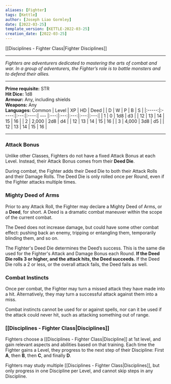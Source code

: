 ```yaml
---
aliases: [Fighter]
tags: [Kettle]
author: [Joseph Liao Gormley]
date: [2022-03-25]
template_version: [KETTLE-2022-03-25]
creation_date: [2022-03-25]
---
```

[[Disciplines - Fighter Class|Fighter Disciplines]]
___
*Fighters are adventurers dedicated to mastering the arts of combat and war. In a group of adventurers, the Fighter’s role is to battle monsters and to defend their allies.*
___
**Prime requisite:** STR<br>**Hit Dice:** 1d8<br>**Armour:** Any, including shields<br>**Weapons:** Any<br>**Languages:** Common
| Level |  XP   | HD  | Deed |     |  D  |  W  |  P  |  B  |  S  |
|:-----:|:-----:|:---:|:----:| --- |:---:|:---:|:---:|:---:|:---:|
|   1   |   0   | 1d8 |  d3  |     | 12  | 13  | 14  | 15  | 16  |
|   2   | 2,000 | 2d8 |  d4  |     | 12  | 13  | 14  | 15  | 16  |
|   3   | 4,000 | 3d8 |  d5  |     | 12  | 13  | 14  | 15  | 16  |
___
### Attack Bonus
Unlike other Classes, Fighters do not have a fixed Attack Bonus at each Level. Instead, their Attack Bonus comes from their **Deed Die**.

During combat, the Fighter adds their Deed Die to both their Attack Rolls and their Damage Rolls. The Deed Die is only rolled once per Round, even if the Fighter attacks multiple times.

### Mighty Deed of Arms
Prior to any Attack Roll, the Fighter may declare a Mighty Deed of Arms, or a **Deed**, for short. A Deed is a dramatic combat maneuver within the scope of the current combat.

The Deed does not increase damage, but could have some other combat effect: pushing back an enemy, tripping or entangling them, temporarily blinding them, and so on.

The Fighter's Deed Die determines the Deed’s success. This is the same die used for the Fighter's Attack and Damage Bonus each Round. **If the Deed Die rolls 3 or higher, and the attack hits, the Deed succeeds.** If the Deed Die rolls a 2 or less, or the overall attack fails, the Deed fails as well.

### Combat Instincts
Once per combat, the Fighter may turn a missed attack they have made into a hit. Alternatively, they may turn a successful attack against them into a miss.

Combat instincts cannot be used for or against spells, nor can it be used if the attack could never hit, such as attacking something out of range.

### [[Disciplines - Fighter Class|Disciplines]]
Fighters choose a [[Disciplines - Fighter Class|Discipline]] at 1st level, and gain relevant aspects and abilities based on that training. Each time the Fighter gains a Level, they progress to the next step of their Discipline: First **A**, then **B**, then **C**, and finally **D**.

Fighters may study multiple [[Disciplines - Fighter Class|Disciplines]], but only progress in one Discipline per Level, and cannot skip steps in any Discipline.